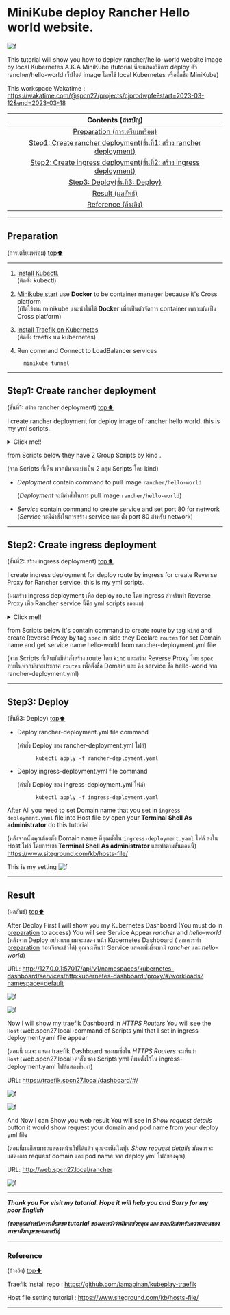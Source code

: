 # MiniKube deploy Rancher Hello world website.


![f](screenshot/BrownDoodleCompanyprofilePresentation.png)

This tutorial will show you how to deploy rancher/hello-world website image by local Kubernetes A.K.A MiniKube
(tutorial นี่จะแสดงวิธีการ deploy ตัว rancher/hello-world เว็ปไซต์ image โดยใช้ local Kubernetes หรืออีกชื่อ MiniKube)

This workspace Wakatime : https://wakatime.com/@spcn27/projects/cjprodwpfe?start=2023-03-12&end=2023-03-18

|**Contents (สารบัญ)**|
| :-: |
| [Preparation (การเตรียมพร้อม)](#preparation) |
|[Step1: Create rancher deployment(ขั้นที่1: สร้าง rancher deployment)](#step1-create-rancher-deployment)|
|[Step2: Create ingress deployment(ขั้นที่2: สร้าง ingress deployment)](#step2-create-ingress-deployment)|
|[Step3: Deploy(ขั้นที่3: Deploy)](#step3-deploy)|
|[Result (ผลลัพธ์)](#result)|
|[Reference (อ้างอิง)](#reference)|

---

## Preparation 
(การเตรียมพร้อม) [top⬆️](#minikube-deploy-rancher-hello-world-website)

---

1. [Install Kubectl.](https://kubernetes.io/docs/tasks/tools/)  
   (ติดตั้ง kubectl)
2. [Minikube start](https://minikube.sigs.k8s.io/docs/start/) use **Docker** to be container manager because it's Cross platform    
   (เปิดใช้งาน minikube แนะนำให้ใช้ **Docker** เพื่อเป็นตัวจัดการ container เพราะมันเป็น Cross platform)

3. [Install Traefik on Kubernetes](https://github.com/iamapinan/kubeplay-traefik)   
 (ติดตั้ง traefik บน kubernetes)

4. Run command Connect to LoadBalancer services

         minikube tunnel

---
## Step1: Create rancher deployment
(ขั้นที่1: สร้าง rancher deployment) [top⬆️](#minikube-deploy-rancher-hello-world-website)

I create rancher deployment for deploy image of rancher hello world. this is my yml scripts.

<details><summary>Click me!!</summary>

   ```ruby
apiVersion: apps/v1
kind: Deployment
metadata:
  labels:
    app: hello-world
  name: hello-world
  namespace: default
spec:
  replicas: 1
  selector:
    matchLabels:
      app: hello-world
  strategy:
    rollingUpdate:
      maxSurge: 1
      maxUnavailable: 0
    type: RollingUpdate
  template:
    metadata:
      labels:
        app: hello-world
    spec:
      containers:
      - image: rancher/hello-world
        imagePullPolicy: Always
        name: hello-world
        ports:
        - containerPort: 80
          protocol: TCP
      restartPolicy: Always
---
apiVersion: v1
kind: Service
metadata:
  name: hello-world
  namespace: default
spec:
  ports:
  - port: 80
    protocol: TCP
    targetPort: 80
  selector:
    app: hello-world

   ```


</details>

from Scripts below they have 2 Group  Scripts by kind .

(จาก Scripts ที่เห็น พวกมันจะแบ่งเป็น 2 กลุ่ม Scripts โดย kind)
   -  *Deployment* contain command to pull image `rancher/hello-world`
      
      (*Deployment* จะมีคำสั่งในการ pull image `rancher/hello-world`)
   -  *Service*  contain command to create service and set port 80 for network   
     (*Service* จะมีคำสั่งในการสร้าง service และ ตั้ง port 80 สำหรับ network)

---
## Step2: Create ingress deployment
(ขั้นที่2: สร้าง ingress deployment) [top⬆️](#minikube-deploy-rancher-hello-world-website)

I create ingress deployment for deploy route by  ingress for create Reverse Proxy for Rancher service. this is my yml scripts.

(ผมสร้าง ingress deployment เพื่อ deploy route โดย ingress สำหรับทำ Reverse Proxy เพื่อ Rancher service นี่คือ yml scripts ของผม)

<details><summary>Click me!!</summary>

   ```ruby
apiVersion: traefik.containo.us/v1alpha1
kind: IngressRoute
metadata:
  name: traefik-ingress
  namespace: default
spec:
  entryPoints:
    - web
    - websecure
  routes:
  - match: Host(`web.spcn27.local`) # You can change Domain name (คุณสามารถเปลี่ยนชื่อ Domain ได้)
    kind: Rule
    services:
    - name: hello-world
      namespace: default
      port: 80 
   ```

</details>


from Scripts below it's contain command to create route by tag `kind` and create Reverse Proxy by tag `spec` in side they Declare  `routes` for set Domain name and get service name hello-world from rancher-deployment.yml file

(จาก Scripts ที่เห็นมันมีคำสั่งสร้าง route โดย `kind` และสร้าง Reverse Proxy โดย `spec` ภายในพวกมันจะประกาศ `routes` เพื่อตั้งชื่อ Domain และ ดึง service ชื่อ hello-world จาก rancher-deployment.yml)

---
## Step3: Deploy
 (ขั้นที่3: Deploy) [top⬆️](#minikube-deploy-rancher-hello-world-website)

-  Deploy rancher-deployment.yml file  command 

   (คำสั่ง Deploy ของ rancher-deployment.yml ไฟล์)
   ```
         kubectl apply -f rancher-deployment.yaml

   ```

-  Deploy ingress-deployment.yml file  command 

   (คำสั่ง Deploy ของ ingress-deployment.yml ไฟล์)
   ```
         kubectl apply -f ingress-deployment.yaml

   ```

After All you need to set Domain name that you set in `ingress-deployment.yaml` file into Host file by open your **Terminal Shell As administrator** do this tutorial 

(หลังจากนั้นคุณต้องตั้ง Domain name ที่คุณตั้งใน `ingress-deployment.yaml` ไฟล์ ลงใน Host ไฟล์ โดยการเข้า  **Terminal Shell As administrator** และทำตามขั้นตอนนี้)
 https://www.siteground.com/kb/hosts-file/

This is my setting 
![f](screenshot/domain.jpg)

---
 ## Result 
(ผลลัพธ์) [top⬆️](#minikube-deploy-rancher-hello-world-website)

After Deploy First I will show you my Kubernetes Dashboard (You must do in  [preparation](#preparation) to access) You will see Service Appear *rancher* and *hello-world*  
(หลังจาก Deploy อย่างแรก ผมจะแสดง หน้า Kubernetes Dashboard ( คุณควรทำ [preparation](#preparation) ก่อนจึงจะเข้าได้) คุณจะเห็นว่า Service แสดงเพิ่มขึ้นมามี *rancher* และ *hello-world*)

URL: http://127.0.0.1:57017/api/v1/namespaces/kubernetes-dashboard/services/http:kubernetes-dashboard:/proxy/#/workloads?namespace=default


![f](screenshot/kubedash.png)

![f](screenshot/kubernetes.png)


Now I will show my traefik Dashboard in *HTTPS Routers* You will see the `Host(`web.spcn27.local`)`command of Scripts yml that I set in ingress-deployment.yaml file appear

(ตอนนี้ ผมจะ แสดง traefik Dashboard ของผมซึ่งใน *HTTPS Routers* จะเห็นว่า `Host(`web.spcn27.local`)`คำสั่ง ของ Scripts yml ที่ผมตั้งไว้ใน ingress-deployment.yaml ไฟล์แสดงขึ้นมา)

URL: https://traefik.spcn27.local/dashboard/#/


![f](screenshot/traefikdash.png)

![f](screenshot/traefik.png)


And Now I can Show you web result You will see in *Show request details* button it would show request your domain and pod name from your deploy yml file

(ตอนนี้ผมก็สามารถแสดงหน้าเว็ปได้แล้ว คุณจะเห็นในปุ่ม *Show request details* มันควรจะแสดงการ request domain และ pod name จาก deploy yml ไฟล์ของคุณ)

URL: http://web.spcn27.local/rancher

![f](screenshot/rancherhelloworld.png)


---

***Thank you For visit my tutorial. Hope it will help you and Sorry for my poor English*** 

***(ขอบคุณสำหรับการเยี่ยมชม tutorial ของผลหวังว่ามันจะช่วยคุณ และ ขออภัยสำหรับความอ่อนของ ภาษาอังกฤษของผลครับ)***

-----
### Reference 
(อ้างอิง) [top⬆️](#minikube-deploy-rancher-hello-world-website)

Traefik install repo : https://github.com/iamapinan/kubeplay-traefik

Host file setting tutorial : https://www.siteground.com/kb/hosts-file/

---

   